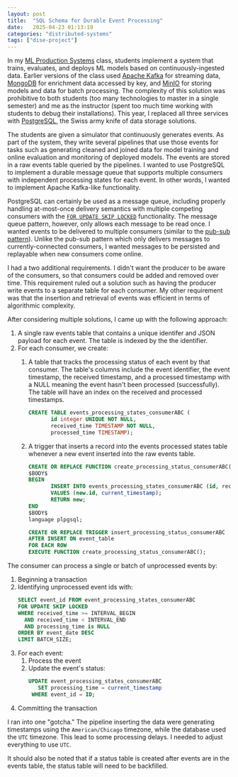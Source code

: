 ```yaml
---
layout: post
title:  "SQL Schema for Durable Event Processing"
date:   2025-04-23 01:13:19
categories: "distributed-systems"
tags: ["dise-project"]
---
```


In my [ML Production Systems](https://rnowling.github.io/dise-project/) class, students implement a system that trains, evaluates,
and deploys ML models based on continuously-ingested data. Earlier versions of the class used
[Apache Kafka](https://kafka.apache.org/) for streaming data, [MongoDB](https://www.mongodb.com/) for enrichment data accessed by key,
and [MinIO](https://min.io/) for storing models and data for batch processing.  The complexity of this solution was prohibitive to
both students (too many technologies to master in a single semester) and me as the instructor (spent too much time working with
students to debug their installations).  This year, I replaced all three services with [PostgreSQL](https://www.postgresql.org/),
the Swiss army knife of data storage solutions.

The students are given a simulator that continuously generates events.  As part of the system, they write several pipelines that use
those events for tasks such as generating cleaned and joined data for model training and online evaluation and monitoring of deployed
models.  The events are stored in a raw events table queried by the pipelines.  I wanted to use PostgreSQL to implement a durable message
queue that supports multiple consumers with independent processing states for each event.  In other words, I wanted to implement
Apache Kafka-like functionality.

PostgreSQL can certainly be used as a message queue, including properly handling at-most-once delivery semantics with multiple competing
consumers with the [`FOR UPDATE SKIP LOCKED`](https://adriano.fyi/posts/2023-09-24-choose-postgres-queue-technology) functionality.
The message queue pattern, however, only allows each message to be read once.  I wanted events to be delivered to multiple consumers
(similar to the [pub-sub pattern](https://en.wikipedia.org/wiki/Publish%E2%80%93subscribe_pattern)).  Unlike the pub-sub pattern
which only delivers messages to currently-connected consumers, I wanted messages to be persisted and replayable when new consumers
come online.

I had a two additional requirements. I didn't want the producer to be aware of the consumers, so that consumers could be added and removed
over time.  This requirement ruled out a solution such as having the producer write events to a separate table for each consumer. My other
requirement was that the insertion and retrieval of events was efficient in terms of algorithmic complexity.

After considering multiple solutions, I came up with the following approach:

1. A single raw events table that contains a unique identifer and JSON payload for each event.  The table is indexed by the
   the identifier.
1. For each consumer, we create:
   1. A table that tracks the processing status of each event by that consumer.  The table's columns include the event identifier,
      the event timestamp, the received timestamp, and a processed timestamp with a NULL meaning the event hasn't been processed
      (successfully).  The table will have an index on the received and processed timestamps.

	  ```sql
      CREATE TABLE events_processing_states_consumerABC (
             id integer UNIQUE NOT NULL,
             received_time TIMESTAMP NOT NULL,
             processed_time TIMESTAMP);
      ```
   1. A trigger that inserts a record into the events processed states table whenever a new event inserted into the raw events table.

      ```sql
      CREATE OR REPLACE FUNCTION create_processing_status_consumerABC() RETURNS TRIGGER AS
      $BODY$
      BEGIN
             INSERT INTO events_processing_states_consumerABC (id, received_time)
             VALUES (new.id, current_timestamp);
             RETURN new;
      END
      $BODY$
      language plpgsql;

      CREATE OR REPLACE TRIGGER insert_processing_status_consumerABC
      AFTER INSERT ON event_table
      FOR EACH ROW
      EXECUTE FUNCTION create_processing_status_consumerABC();
      ```

The consumer can process a single or batch of unprocessed events by:

1. Beginning a transaction
1. Identifying unprocessed event ids with:
   ```sql
   SELECT event_id FROM event_processing_states_consumerABC
   FOR UPDATE SKIP LOCKED
   WHERE received_time >= INTERVAL_BEGIN
     AND received_time < INTERVAL_END
     AND processing_time is NULL
   ORDER BY event_date DESC
   LIMIT BATCH_SIZE;
   ```
1. For each event:
   1. Process the event
   1. Update the event's status:
      ```sql
      UPDATE event_processing_states_consumerABC
         SET processing_time = current_timestamp
       WHERE event_id = ID;
      ```
1. Committing the transaction

I ran into one "gotcha."  The pipeline inserting the data were generating timestamps using the `American/Chicago` timezone,
while the database used the `UTC` timezone.  This lead to some processing delays.  I needed to adjust everything to use
`UTC`.

It should also be noted that if a status table is created after events are in the events table, the status table will
need to be backfilled.
